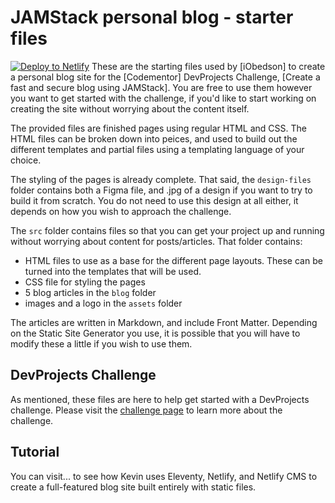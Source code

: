 # JAMStack personal blog - starter files
[![Deploy to Netlify](https://www.netlify.com/img/deploy/button.svg)](https://app.netlify.com/start/deploy?repository=https://github.com/iObedson/iosoftworld&stack=cms)
These are the starting files used by [iObedson] to create a personal blog site for the [Codementor] DevProjects Challenge, [Create a fast and secure blog using JAMStack]. You are free to use them however you want to get started with the challenge, if you'd like to start working on creating the site without worrying about the content itself.

The provided files are finished pages using regular HTML and CSS. The HTML files can be broken down into peices, and used to build out the different templates and partial files using a templating language of your choice.

The styling of the pages is already complete. That said, the `design-files` folder contains both a Figma file, and .jpg of a design if you want to try to build it from scratch. You do not need to use this design at all either, it depends on how you wish to approach the challenge.

The `src` folder contains files so that you can get your project up and running without worrying about content for posts/articles. That folder contains:

- HTML files to use as a base for the different page layouts. These can be turned into the templates that will be used.
- CSS file for styling the pages
- 5 blog articles in the `blog` folder
- images and a logo in the `assets` folder

The articles are written in Markdown, and include Front Matter. Depending on the Static Site Generator you use, it is possible that you will have to modify these a little if you wish to use them. 

## DevProjects Challenge

As mentioned, these files are here to help get started with a DevProjects challenge. Please visit the [challenge page](#) to learn more about the challenge.

## Tutorial

You can visit... to see how Kevin uses Eleventy, Netlify, and Netlify CMS to create a full-featured blog site built entirely with static files.
